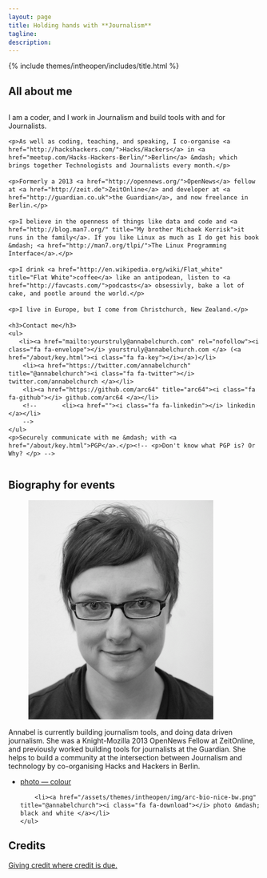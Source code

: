 ```yaml
---
layout: page
title: Holding hands with **Journalism**
tagline:
description:
---
```


{% include themes/intheopen/includes/title.html %}

<div class="bio">
<section>
<h2> All about me </h2>

<div class="column">
    <p>I am a coder, and I work in Journalism and build tools with and for Journalists.</p>

    <p>As well as coding, teaching, and speaking, I co-organise <a href="http://hackshackers.com/">Hacks/Hackers</a> in <a href="meetup.com/Hacks-Hackers-Berlin/">Berlin</a> &mdash; which brings together Technologists and Journalists every month.</p>

    <p>Formerly a 2013 <a href="http://opennews.org/">OpenNews</a> fellow at <a href="http://zeit.de">ZeitOnline</a> and developer at <a href="http://guardian.co.uk">the Guardian</a>, and now freelance in Berlin.</p>

    <p>I believe in the openness of things like data and code and <a href="http://blog.man7.org/" title="My brother Michaek Kerrisk">it runs in the family</a>. If you like Linux as much as I do get his book &mdash; <a href="http://man7.org/tlpi/">The Linux Programming Interface</a>.</p>

    <p>I drink <a href="http://en.wikipedia.org/wiki/Flat_white" title="Flat White">coffee</a> like an antipodean, listen to <a href="http://favcasts.com/">podcasts</a> obsessivly, bake a lot of cake, and pootle around the world.</p>

    <p>I live in Europe, but I come from Christchurch, New Zealand.</p>

    <h3>Contact me</h3>
    <ul>
       <li><a href="mailto:yourstruly@annabelchurch.com" rel="nofollow"><i class="fa fa-envelope"></i> yourstruly@annabelchurch.com </a> (<a href="/about/key.html"><i class="fa fa-key"></i></a>)</li>
        <li><a href="https://twitter.com/annabelchurch" title="@annabelchurch"><i class="fa fa-twitter"></i> twitter.com/annabelchurch </a></li>
        <li><a href="https://github.com/arc64" title="arc64"><i class="fa fa-github"></i> github.com/arc64 </a></li>
        <!--       <li><a href=""><i class="fa fa-linkedin"></i> linkedin </a></li>
        -->
    </ul>
    <p>Securely communicate with me &mdash; with <a href="/about/key.html">PGP</a>.</p><!-- <p>Don't know what PGP is? Or Why? </p> -->
</div>
</section>

<section>
<h2> Biography for events </h2>

<figure class="pullout">
    <img alt="Me - Annabel Church" src="/assets/themes/intheopen/img/arc-bio-nice-bw-small.png" />
</figure>

<p>Annabel is currently building journalism tools, and doing data driven journalism.  She was a Knight-Mozilla 2013 OpenNews Fellow at ZeitOnline, and previously worked building tools for journalists at the Guardian. She helps to build a community at the intersection between Journalism and technology by co-organising Hacks and Hackers in Berlin.</p>

<p>
    <ul>
        <li><a href="/assets/themes/intheopen/img/arc-bio-nice.png" title="@annabelchurch"><i class="fa fa-download"></i> photo &mdash; colour </a></li>

        <li><a href="/assets/themes/intheopen/img/arc-bio-nice-bw.png" title="@annabelchurch"><i class="fa fa-download"></i> photo &mdash; black and white </a></li>
    </ul>
</p>
</section>

<section>

<h2>Credits</h2>
<p><i class="fa fa-arrow-right"></i><a href="/credits.html" title="Credits"> Giving credit where credit is due. </a></p>

</section>
</div>